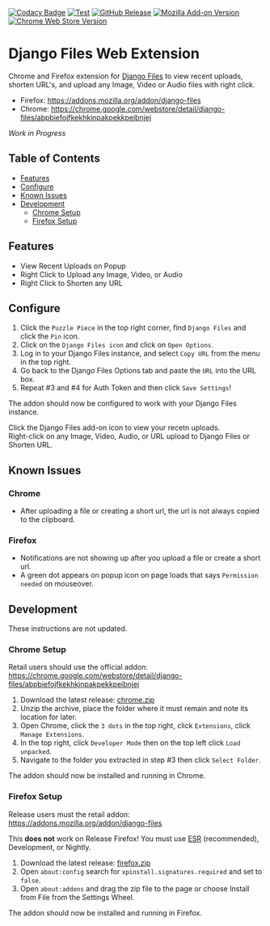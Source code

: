 [![Codacy Badge](https://app.codacy.com/project/badge/Grade/7842944ada6b4c7ebb4f9dc83ed6a654)](https://app.codacy.com/gh/django-files/web-extension/dashboard?utm_source=gh&utm_medium=referral&utm_content=&utm_campaign=Badge_grade)
[![Test](https://github.com/django-files/web-extension/actions/workflows/test.yaml/badge.svg)](https://github.com/django-files/web-extension/actions/workflows/test.yaml)
[![GitHub Release](https://img.shields.io/github/v/release/django-files/web-extension)](https://github.com/django-files/web-extension/releases/latest)
[![Mozilla Add-on Version](https://img.shields.io/amo/v/django-files?label=firefox&logo=firefox)](https://addons.mozilla.org/addon/django-files)
[![Chrome Web Store Version](https://img.shields.io/chrome-web-store/v/abpbiefojfkekhkjnpakpekkpeibnjej?label=chrome&logo=googlechrome)](https://chrome.google.com/webstore/detail/django-files/abpbiefojfkekhkjnpakpekkpeibnjej)
# Django Files Web Extension

Chrome and Firefox extension for [Django Files](https://github.com/django-files/django-files) 
to view recent uploads, shorten URL's, and upload any Image, Video or Audio files with right click.

*   Firefox: https://addons.mozilla.org/addon/django-files
*   Chrome: https://chrome.google.com/webstore/detail/django-files/abpbiefojfkekhkjnpakpekkpeibnjej

_Work in Progress_

## Table of Contents

*   [Features](#features)
*   [Configure](#configure)
*   [Known Issues](#known-issues)
*   [Development](#development)
    -   [Chrome Setup](#chrome-setup)
    -   [Firefox Setup](#firefox-setup)

## Features

*   View Recent Uploads on Popup
*   Right Click to Upload any Image, Video, or Audio
*   Right Click to Shorten any URL

## Configure

1.  Click the `Puzzle Piece` in the top right corner, find `Django Files` and click the `Pin` icon.
1.  Click on the `Django Files icon` and click on `Open Options`.
1.  Log in to your Django Files instance, and select `Copy URL` from the menu in the top right.
1.  Go back to the Django Files Options tab and paste the `URL` into the URL box.
1.  Repeat #3 and #4 for Auth Token and then click `Save Settings`!

The addon should now be configured to work with your Django Files instance.

Click the Django Files add-on icon to view your recetn uploads.  
Right-click on any Image, Video, Audio, or URL upload to Django Files or Shorten URL.  

## Known Issues

### Chrome

*   After uploading a file or creating a short url, the url is not always copied to the clipboard.

### Firefox

*   Notifications are not showing up after you upload a file or create a short url.
*   A green dot appears on popup icon on page loads that says `Permission needed` on mouseover.

## Development

These instructions are not updated.

### Chrome Setup

Retail users should use the official addon: https://chrome.google.com/webstore/detail/django-files/abpbiefojfkekhkjnpakpekkpeibnjej

1.  Download the latest release: [chrome.zip](https://github.com/django-files/web-extension/releases/latest/download/chrome.crx)
1.  Unzip the archive, place the folder where it must remain and note its location for later.
1.  Open Chrome, click the `3 dots` in the top right, click `Extensions`, click `Manage Extensions`.
1.  In the top right, click `Developer Mode` then on the top left click `Load unpacked`.
1.  Navigate to the folder you extracted in step #3 then click `Select Folder`.

The addon should now be installed and running in Chrome.

### Firefox Setup

Release users must the retail addon: https://addons.mozilla.org/addon/django-files

This **does not** work on Release Firefox! 
You must use [ESR](https://www.mozilla.org/en-CA/firefox/all/#product-desktop-esr) 
(recommended), Development, or Nightly.

1.  Download the latest release: [firefox.zip](https://github.com/django-files/web-extension/releases/latest/download/firefox.xpi)
1.  Open `about:config` search for `xpinstall.signatures.required` and set to `false`.
1.  Open `about:addons` and drag the zip file to the page or choose Install from File from the Settings Wheel.

The addon should now be installed and running in Firefox.
